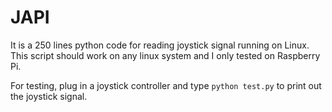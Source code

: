 # JAPI
It is a 250 lines python code for reading joystick signal running on Linux.
This script should work on any linux system and I only tested on Raspberry Pi.

For testing, plug in a joystick controller and type `python test.py` to print out the joystick signal.
